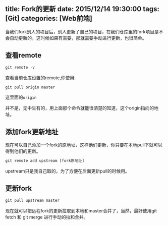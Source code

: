 title: Fork的更新
date: 2015/12/14 19:30:00
tags: [Git]
categories: [Web前端]
---
当我们fork别人的项目后，别人更新了自己的项目，在我们仓库里的fork项目是不会自动更新的，这时候如果有需要，那就需要手动进行更新，也很简单。
## 查看remote
```javascript
git remote -v 
```
查看当前仓库设置的remote,你使用:
```javascript
git pull origin master
```
这里面的`origin`
<!--more-->
并不是，无中生有的，用上面那个命令就能很清楚的知道，这个origin指向的地址。
## 添加fork更新地址
现在可以自己添加一个fork的原地址，这样他们更新，你只要在本地pull下就可以得到他们的更新。
```javascript
git remote add upstream [fork原地址]
```
upstream只是我自己取的，为了方便在后面更新pull的时候用。
## 更新fork
```javascript
git pull upstream master
```
现在就可以把远程fork的更新拉取到本地和master合并了，当然，最好使用git fetch 和 git merge 进行手动的拉和合并。



